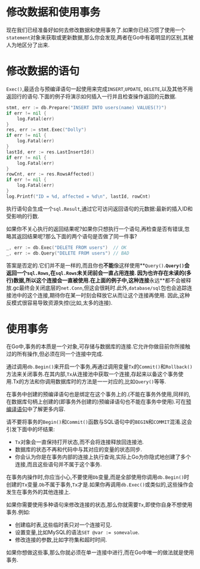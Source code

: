 # 修改数据和使用事务

现在我们已经准备好如何去修改数据和使用事务了.如果你已经习惯了使用一个`statement`对象来获取或更新数据,那么你会发现,两者在Go中有着明显的区别,其被人为地区分了出来.

修改数据的语句
===========================

`Exec()`,最适合与预编译语句一起使用来完成`INSERT`,`UPDATE`, `DELETE`,以及其他不用返回行的语句.下面的例子将演示如何插入一行并且检查操作返回的元数据.

```go
stmt, err := db.Prepare("INSERT INTO users(name) VALUES(?)")
if err != nil {
	log.Fatal(err)
}
res, err := stmt.Exec("Dolly")
if err != nil {
	log.Fatal(err)
}
lastId, err := res.LastInsertId()
if err != nil {
	log.Fatal(err)
}
rowCnt, err := res.RowsAffected()
if err != nil {
	log.Fatal(err)
}
log.Printf("ID = %d, affected = %d\n", lastId, rowCnt)
```

执行语句会生成一个`sql.Result`,通过它可访问返回语句的元数据:最新的插入ID和受影响的行数.

如果你不关心执行的返回结果呢?如果你只想执行一个语句,再检查是否有错误,忽略其返回结果呢?那么下面的两个语句是否做了同一件事?

```go
_, err := db.Exec("DELETE FROM users")  // OK
_, err := db.Query("DELETE FROM users") // BAD
```

答案是否定的.它们并不是一样的,而且你也**不能**像这样使用**`Query()`**.`Query()`会返回一个`sql.Rows`,在`sql.Rows`未关闭前会一直占用连接.
因为也许存在未读的(多行)数据,所以这个连接会一直被使用.在上面的例子中,这种连接**永远**都不会被释放.gc最终会关闭底层的`net.Conn`,但这会很耗时.此外,`database/sql`包也会追踪连接池中的这个连接,期待你在某一时刻会释放它从而让这个连接再使用.
因此,这种反模式很容易导致资源失控(比如,太多的连接).

使用事务
=========================

在Go中,事务的本质是一个对象,可存储与数据库的连接.它允许你做目前你所接触过的所有操作,但必须在同一个连接中完成.

通过调用`db.Begin()`来开启一个事务,再通过调用变量`Tx`的`Commit()`和`Rollback()`方法来关闭事务.在其内部,`Tx`从连接池中获取一个连接,存起来以备这个事务使用.Tx的方法和你调用数据库时的方法是一一对应的,比如`Query()`等等.

在事务中创建的预编译语句也是绑定在这个事务上的.(不能在事务外使用,同样的,在数据库句柄上创建的(即事务外创建的)预编译语句也不能在事务中使用).可在[预编译语句](prepared.html)中了解更多内容.

请不要将事务的`Begin()`和`Commit()`函数与SQL语句中的`BEGIN`和`COMMIT`混淆.这会引发下面中的坏结果:

* `Tx`对象会一直保持打开状态,而不会将连接释放回连接池.
* 数据库的状态不再和代码中与其对应的变量的状态同步.
* 你会认为你是在事务内部的连接上执行查询,实际上Go为你隐式地创建了多个连接,而且这些语句并不属于这个事务.

在事务内操作时,你应当小心,不要使用`Db`变量,而是全部使用你调用`db.Begin()`时创建的`Tx`变量.`Db`不属于事务,`Tx`才是.如果你再调用`db.Exec()`或类似的,这些操作会发生在事务外的其他连接上.

如果你需要使用多种语句来修改连接的状态,那么你就需要`Tx`,即使你自身不想使用事务.例如:

* 创建临时表,这些临时表只对一个连接可见.
* 设置变量,比如MySQL的语法`SET @var := somevalue`.
* 修改连接的参数,比如字符集和超时时间.

如果你想做这些事,那么你就必须在单一连接中进行,而在Go中唯一的做法就是使用事务.